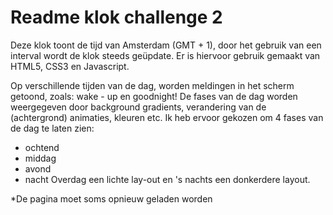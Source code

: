 # Readme klok challenge 2

Deze klok toont de tijd van Amsterdam (GMT + 1), door het gebruik van een interval wordt de klok steeds geüpdate.
Er is hiervoor gebruik gemaakt van HTML5, CSS3 en Javascript.

Op verschillende tijden van de dag, worden meldingen in het scherm getoond, zoals: wake - up en goodnight! De fases van de dag worden weergegeven door background gradients, verandering van de (achtergrond) animaties, kleuren etc. Ik heb ervoor gekozen om 4 fases van de dag te laten zien:
- ochtend
- middag
- avond
- nacht
Overdag een lichte lay-out en 's nachts een donkerdere layout. 


*De pagina moet soms opnieuw geladen worden